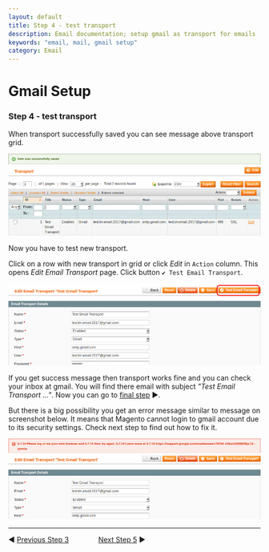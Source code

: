 ```yaml
---
layout: default
title: Step 4 - test transport
description: Email documentation; setup gmail as transport for emails
keywords: "email, mail, gmail setup"
category: Email
---
```


# Gmail Setup

### Step 4 - test transport

When transport successfully saved you can see message above transport grid.

![Step 04.1](/images/m1/extensions/email/use-cases/gmail/step-04-1.png)

Now you have to test new transport.

Click on a row with new transport in grid or click _Edit_ in `Action` column. This opens _Edit Email Transport_ page. Click button `✔ Test Email Transport`.

![Step 04.2](/images/m1/extensions/email/use-cases/gmail/step-04-2.png)

If you get success message then transport works fine and you can check your
inbox at gmail. You will find there email with subject
_"Test Email Transport ..."_. Now you can go to [final step](../step-06/) ▶.

But there is a big possibility you get an error message similar to message on
screenshot below. It means that Magento cannot login to gmail account due to
its security settings. Check next step to find out how to fix it.

![Step 04.3](/images/m1/extensions/email/use-cases/gmail/step-04-3.png)

-------------------------------------------------------------------------------

◀ [Previous Step 3](../step-03/)
&nbsp;&nbsp;&nbsp;&nbsp;&nbsp;&nbsp;&nbsp;&nbsp;&nbsp;&nbsp;&nbsp;&nbsp;&nbsp;
[Next Step 5](../step-05/) ▶
